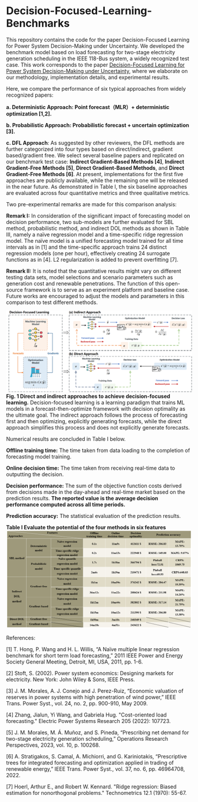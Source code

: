 # Decision-Focused-Learning-Benchmarks
This repository contains the code for the paper Decision-Focused Learning for Power System Decision-Making under Uncertainty. We developed the benchmark model based on load forecasting for two-stage electricity generation scheduling in the IEEE 118-Bus system, a widely recognized test case. This work corresponds to the paper [Decision-Focused Learning for Power System Decision-Making under Uncertainty](https://arxiv.org/abs/2401.03680), where we elaborate on our methodology, implementation details, and experimental results.

Here, we compare the performance of six typical approaches from widely recognized papers: 

**a. Deterministic Approach: Point forecast（MLR）+ deterministic optimization [1,2].**

**b. Probabilistic Approach: Probabilistic forecast + uncertain optimization [3].**

**c. DFL Approach**: As suggested by other reviewers, the DFL methods are further categorized into four types based on direct/indirect, gradient based/gradient free. We select several baseline papers and replicated on our benchmark test case: **Indirect Gradient-Based Methods [4]**, **Indirect Gradient-Free Methods [5]**, **Direct Gradient-Based Methods**, and **Direct Gradient-Free Methods [6]**. At present, implementations for the first five approaches are publicly available, while the remaining one will be released in the near future. As demonstrated in Table I, the six baseline approaches are evaluated across four quantitative metrics and three qualitative metrics.

Two pre-experimental remarks are made for this comparison analysis: 

**Remark I:** In consideration of the significant impact of forecasting model on decision performance, two sub-models are further evaluated for SBL method, probabilistic method, and indirect DOL methods as shown in Table III, namely a naïve regression model and a time-specific ridge regression model. The naïve model is a unified forecasting model trained for all time intervals as in [1] and the time-specific approach trains 24 distinct regression models (one per hour), effectively creating 24 surrogate functions as in [4]. L2 regularization is added to prevent overfitting [7].

**Remark II:** It is noted that the quantitative results might vary on different testing data sets, model selections and scenario parameters such as generation cost and renewable penetrations. The function of this open-source framework is to serve as an experiment platform and baseline case. Future works are encouraged to adjust the models and parameters in this comparison to test different methods.

![Alt Text](Direct%20and%20indirect%20approaches%20to%20achieve%20decision-focused%20learning.png)
**Fig. 1 Direct and indirect approaches to achieve decision-focused learning.** Decision-focused learning is a learning paradigm that trains ML models in a forecast-then-optimize framework with decision optimality as the ultimate goal. The indirect approach follows the process of forecasting first and then optimizing, explicitly generating forecasts, while the direct approach simplifies this process and does not explicitly generate forecasts.

Numerical results are concluded in Table I below.

**Offline training time:** The time taken from data loading to the completion of forecasting model training.

**Online decision time:** The time taken from receiving real-time data to outputting the decision.

**Decision performance:** The sum of the objective function costs derived from decisions made in the day-ahead and real-time market based on the prediction results. **The reported value is the average decision performance computed across all time periods.**

**Prediction accuracy:** The statistical evaluation of the prediction results.

**Table I Evaluate the potential of the four methods in six features**
![Alt Text](Numerical_results_in_benchmark_experiment.png)

References:

[1] T. Hong, P. Wang and H. L. Willis, “A Naïve multiple linear regression benchmark for short term load forecasting,” 2011 IEEE Power and Energy Society General Meeting, Detroit, MI, USA, 2011, pp. 1-6.

[2] Stoft, S. (2002). Power system economics: Designing markets for electricity. New York: John Wiley & Sons, IEEE Press.

[3] J. M. Morales, A. J. Conejo and J. Perez-Ruiz, “Economic valuation of reserves in power systems with high penetration of wind power,” IEEE Trans. Power Syst., vol. 24, no. 2, pp. 900-910, May 2009.

[4] Zhang, Jialun, Yi Wang, and Gabriela Hug. "Cost-oriented load forecasting." Electric Power Systems Research 205 (2022): 107723.

[5] J. M. Morales, M. Á. Muñoz, and S. Pineda, “Prescribing net demand for two-stage electricity generation scheduling,” Operations Research Perspectives, 2023, vol. 10, p. 100268.

[6] A. Stratigakos, S. Camal, A. Michiorri, and G. Kariniotakis, “Prescriptive trees for integrated forecasting and optimization applied in trading of renewable energy,” IEEE Trans. Power Syst., vol. 37, no. 6, pp. 46964708, 2022.

[7] Hoerl, Arthur E., and Robert W. Kennard. "Ridge regression: Biased estimation for nonorthogonal problems." Technometrics 12.1 (1970): 55-67.


